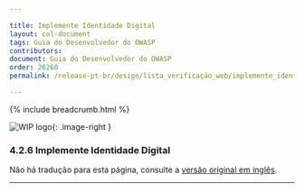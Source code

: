 ```yaml
---

title: Implemente Identidade Digital
layout: col-document
tags: Guia do Desenvolvedor do OWASP
contributors:
document: Guia do Desenvolvedor do OWASP
order: 26260
permalink: /release-pt-br/design/lista_verificação_web/implemente_identidade_digital/

---
```


{% include breadcrumb.html %}

<style type="text/css">
.image-right {
  height: 180px;
  display: block;
  margin-left: auto;
  margin-right: auto;
  float: right;
}
</style>

![WIP logo](../../../../assets/images/dg_wip.png "Trabalho em andamento"){: .image-right }

### 4.2.6 Implemente Identidade Digital

Não há tradução para esta página, consulte a [versão original em inglês][release060206].

----

[release060206]: https://github.com/OWASP/www-project-developer-guide/blob/main/draft/06-design/02-web-app-checklist/06-digital-identity.md
